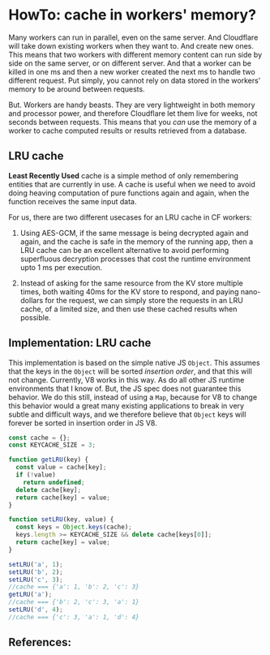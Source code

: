 # HowTo: cache in workers' memory?

Many workers can run in parallel, even on the same server. And Cloudflare will take down existing workers when they want to. And create new ones. This means that two workers with different memory content can run side by side on the same server, or on different server. And that a worker can be killed in one ms and then a new worker created the next ms to handle two different request. Put simply, you cannot rely on data stored in the workers' memory to be around between requests. 

But. Workers are handy beasts. They are very lightweight in both memory and processor power, and therefore Cloudflare let them live for weeks, not seconds between requests. This means that you *can* use the memory of a worker to cache computed results or results retrieved from a database. 

## LRU cache

**Least Recently Used** cache is a simple method of only remembering entities that are currently in use. A cache is useful when we need to avoid doing heaving computation of pure functions again and again, when the function receives the same input data. 

For us, there are two different usecases for an LRU cache in CF workers:

1. Using AES-GCM, if the same message is being decrypted again and again, and the cache is safe in the memory of the running app, then a LRU cache can be an excellent alternative to avoid performing superfluous decryption processes that cost the runtime environment upto 1 ms per execution.

2. Instead of asking for the same resource from the KV store multiple times, both waiting 40ms for the KV store to respond, and paying nano-dollars for the request, we can simply store the requests in an LRU cache, of a limited size, and then use these cached results when possible.

## Implementation: LRU cache
 
This implementation is based on the simple native JS `Object`. This assumes that the keys in the `Object` will be sorted *insertion order*, and that this will not change. Currently, V8 works in this way. As do all other JS runtime environments that I know of. But, the JS spec does not guarantee this behavior. We do this still, instead of using a `Map`, because for V8 to change this behavior would a great many existing applications to break in very subtle and difficult ways, and we therefore believe that `Object` keys will forever be sorted in insertion order in JS V8.

```javascript
const cache = {};
const KEYCACHE_SIZE = 3;

function getLRU(key) {
  const value = cache[key];
  if (!value)
    return undefined;
  delete cache[key];
  return cache[key] = value;
}

function setLRU(key, value) {
  const keys = Object.keys(cache);
  keys.length >= KEYCACHE_SIZE && delete cache[keys[0]];
  return cache[key] = value;
}

setLRU('a', 1); 
setLRU('b', 2); 
setLRU('c', 3);
//cache === {'a': 1, 'b': 2, 'c': 3}
getLRU('a'); 
//cache === {'b': 2, 'c': 3, 'a': 1}
setLRU('d', 4); 
//cache === {'c': 3, 'a': 1, 'd': 4}
```

## References: